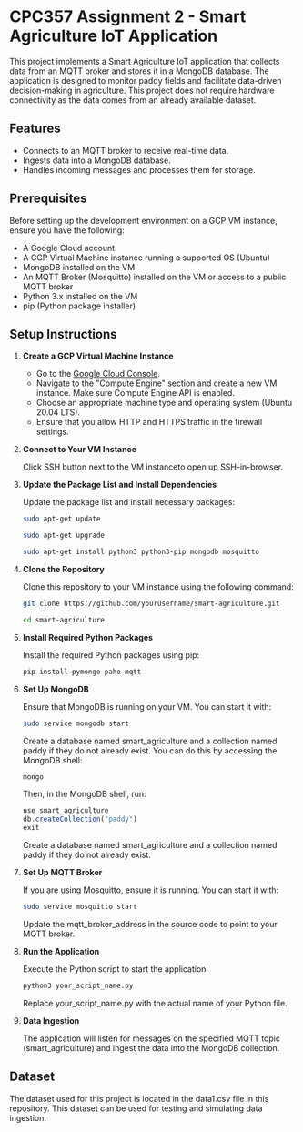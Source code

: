 # CPC357 Assignment 2 - Smart Agriculture IoT Application

This project implements a Smart Agriculture IoT application that collects data from an MQTT broker and stores it in a MongoDB database. The application is designed to monitor paddy fields and facilitate data-driven decision-making in agriculture. This project does not require hardware connectivity as the data comes from an already available dataset.

## Features

- Connects to an MQTT broker to receive real-time data.
- Ingests data into a MongoDB database.
- Handles incoming messages and processes them for storage.

## Prerequisites

Before setting up the development environment on a GCP VM instance, ensure you have the following:

- A Google Cloud account
- A GCP Virtual Machine instance running a supported OS (Ubuntu)
- MongoDB installed on the VM
- An MQTT Broker (Mosquitto) installed on the VM or access to a public MQTT broker
- Python 3.x installed on the VM
- pip (Python package installer)

## Setup Instructions

1. **Create a GCP Virtual Machine Instance**

   - Go to the [Google Cloud Console](https://console.cloud.google.com/).
   - Navigate to the "Compute Engine" section and create a new VM instance. Make sure Compute Engine API is enabled.
   - Choose an appropriate machine type and operating system (Ubuntu 20.04 LTS).
   - Ensure that you allow HTTP and HTTPS traffic in the firewall settings.

2. **Connect to Your VM Instance**

   Click SSH button next to the VM instanceto open up SSH-in-browser.

3. **Update the Package List and Install Dependencies**

   Update the package list and install necessary packages:
   ```bash
   sudo apt-get update
   ```
   ```bash
   sudo apt-get upgrade
   ```
   ```bash
   sudo apt-get install python3 python3-pip mongodb mosquitto
   ```

4. **Clone the Repository**

   Clone this repository to your VM instance using the following command:
   ```bash
   git clone https://github.com/yourusername/smart-agriculture.git
   ```
   ```bash
   cd smart-agriculture
   ```

5. **Install Required Python Packages**

   Install the required Python packages using pip:
   ```bash
   pip install pymongo paho-mqtt

6. **Set Up MongoDB**

   Ensure that MongoDB is running on your VM. You can start it with:
   ```bash
   sudo service mongodb start
   ```
   Create a database named smart_agriculture and a collection named paddy if they do not already exist. You can do this by accessing the MongoDB shell:
   ```bash
   mongo
   ```
   Then, in the MongoDB shell, run:
   ```javascript
   use smart_agriculture
   db.createCollection("paddy")
   exit
   ```
   Create a database named smart_agriculture and a collection named paddy if they do not already exist.

7. **Set Up MQTT Broker**

   If you are using Mosquitto, ensure it is running. You can start it with:

   ```bash
   sudo service mosquitto start
   ```
   Update the mqtt_broker_address in the source code to point to your MQTT broker.

8. **Run the Application**

   Execute the Python script to start the application:
   ```bash
   python3 your_script_name.py
   ```
   Replace your_script_name.py with the actual name of your Python file.

9. **Data Ingestion**

   The application will listen for messages on the specified MQTT topic (smart_agriculture) and ingest the data into the MongoDB collection.

## Dataset

The dataset used for this project is located in the data1.csv file in this repository. This dataset can be used for testing and simulating data ingestion.
